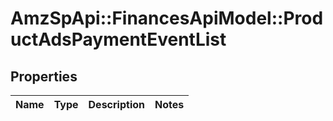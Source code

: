 # AmzSpApi::FinancesApiModel::ProductAdsPaymentEventList

## Properties
Name | Type | Description | Notes
------------ | ------------- | ------------- | -------------

